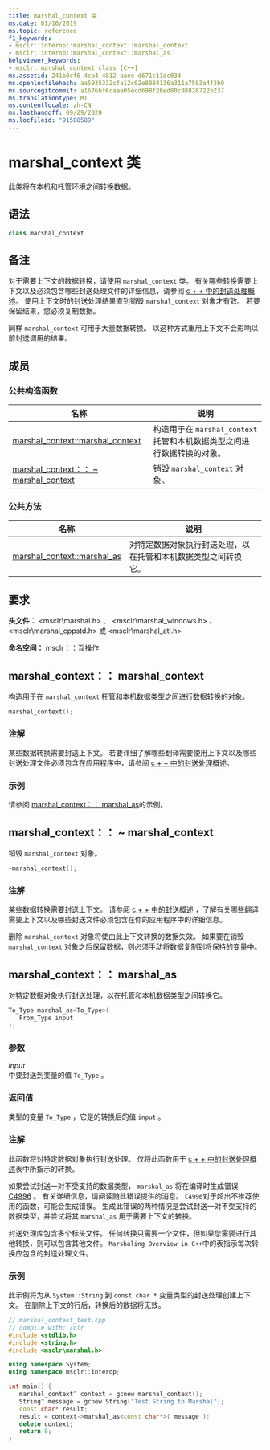 ```yaml
---
title: marshal_context 类
ms.date: 01/16/2019
ms.topic: reference
f1_keywords:
- msclr::interop::marshal_context::marshal_context
- msclr::interop::marshal_context::marshal_as
helpviewer_keywords:
- msclr::marshal_context class [C++]
ms.assetid: 241b0cf6-4ca4-4812-aaee-d671c11dc034
ms.openlocfilehash: aa5935332cfa12c02e8084136a311a7593a4f3b9
ms.sourcegitcommit: a1676bf6caae05ecd698f26ed80c08828722b237
ms.translationtype: MT
ms.contentlocale: zh-CN
ms.lasthandoff: 09/29/2020
ms.locfileid: "91508589"
---
```

# <a name="marshal_context-class"></a>marshal_context 类

此类将在本机和托管环境之间转换数据。

## <a name="syntax"></a>语法

```cpp
class marshal_context
```

## <a name="remarks"></a>备注

对于需要上下文的数据转换，请使用 `marshal_context` 类。 有关哪些转换需要上下文以及必须包含哪些封送处理文件的详细信息，请参阅 [c + + 中的封送处理概述](../dotnet/overview-of-marshaling-in-cpp.md)。 使用上下文时的封送处理结果直到销毁 `marshal_context` 对象才有效。 若要保留结果，您必须复制数据。

同样 `marshal_context` 可用于大量数据转换。 以这种方式重用上下文不会影响以前封送调用的结果。

## <a name="members"></a>成员

### <a name="public-constructors"></a>公共构造函数

|名称|说明|
|---------|-----------|
|[marshal_context::marshal_context](#marshal-context)|构造用于在 `marshal_context` 托管和本机数据类型之间进行数据转换的对象。|
|[marshal_context：： ~ marshal_context](#tilde-marshal-context)|销毁 `marshal_context` 对象。|

### <a name="public-methods"></a>公共方法

|名称|说明|
|---------|-----------|
|[marshal_context::marshal_as](#marshal-as)|对特定数据对象执行封送处理，以在托管和本机数据类型之间转换它。|

## <a name="requirements"></a>要求

**头文件：** \<msclr\marshal.h> 、 \<msclr\marshal_windows.h> 、 \<msclr\marshal_cppstd.h> 或 \<msclr\marshal_atl.h>

**命名空间：** msclr：：互操作

## <a name="marshal_contextmarshal_context"></a><a name="marshal-context"></a> marshal_context：： marshal_context

构造用于在 `marshal_context` 托管和本机数据类型之间进行数据转换的对象。

```cpp
marshal_context();
```

### <a name="remarks"></a>注解

某些数据转换需要封送上下文。 若要详细了解哪些翻译需要使用上下文以及哪些封送处理文件必须包含在应用程序中，请参阅 [c + + 中的封送处理概述](../dotnet/overview-of-marshaling-in-cpp.md)。

### <a name="example"></a>示例

请参阅 [marshal_context：： marshal_as](#marshal-as)的示例。

## <a name="marshal_contextmarshal_context"></a><a name="tilde-marshal-context"></a> marshal_context：： ~ marshal_context

销毁 `marshal_context` 对象。

```cpp
~marshal_context();
```

### <a name="remarks"></a>注解

某些数据转换需要封送上下文。 请参阅 [c + + 中的封送概述](../dotnet/overview-of-marshaling-in-cpp.md) ，了解有关哪些翻译需要上下文以及哪些封送文件必须包含在你的应用程序中的详细信息。

删除 `marshal_context` 对象将使由此上下文转换的数据失效。 如果要在销毁 `marshal_context` 对象之后保留数据，则必须手动将数据复制到将保持的变量中。

## <a name="marshal_contextmarshal_as"></a><a name="marshal-as"></a> marshal_context：： marshal_as

对特定数据对象执行封送处理，以在托管和本机数据类型之间转换它。

```cpp
To_Type marshal_as<To_Type>(
   From_Type input
);
```

### <a name="parameters"></a>参数

*input*<br/>
中要封送到变量的值 `To_Type` 。

### <a name="return-value"></a>返回值

类型的变量 `To_Type` ，它是的转换后的值 `input` 。

### <a name="remarks"></a>注解

此函数将对特定数据对象执行封送处理。 仅将此函数用于 [c + + 中的封送处理概述](../dotnet/overview-of-marshaling-in-cpp.md)表中所指示的转换。

如果尝试封送一对不受支持的数据类型， `marshal_as` 将在编译时生成错误 [C4996](../error-messages/compiler-warnings/compiler-warning-level-3-c4996.md) 。 有关详细信息，请阅读随此错误提供的消息。 `C4996`对于超出不推荐使用的函数，可能会生成错误。 生成此错误的两种情况是尝试封送一对不受支持的数据类型，并尝试将其 `marshal_as` 用于需要上下文的转换。

封送处理库包含多个标头文件。 任何转换只需要一个文件，但如果您需要进行其他转换，则可以包含其他文件。 `Marshaling Overview in C++`中的表指示每次转换应包含的封送处理文件。

### <a name="example"></a>示例

此示例将为从 `System::String` 到 `const char *` 变量类型的封送处理创建上下文。 在删除上下文的行后，转换后的数据将无效。

```cpp
// marshal_context_test.cpp
// compile with: /clr
#include <stdlib.h>
#include <string.h>
#include <msclr\marshal.h>

using namespace System;
using namespace msclr::interop;

int main() {
   marshal_context^ context = gcnew marshal_context();
   String^ message = gcnew String("Test String to Marshal");
   const char* result;
   result = context->marshal_as<const char*>( message );
   delete context;
   return 0;
}
```
